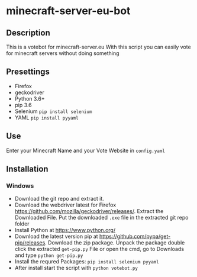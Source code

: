 # minecraft-server-eu-bot

## Description
This is a votebot for minecraft-server.eu
With this script you can easily vote for minecraft
servers without doing something

## Presettings

- Firefox
- geckodriver
- Python 3.6+
- pip 3.6
- Selenium ```` pip install selenium ````
- YAML ```` pip install pyyaml ````


## Use
Enter your Minecraft Name and your Vote Website in ````config.yaml````

## Installation

### Windows
- Download the git repo and extract it.
- Download the webdriver latest for Firefox https://github.com/mozilla/geckodriver/releases/.
  Extract the Downloaded File. Put the downloaded ````.exe```` file in the extracted git repo folder 
- Install Python at https://www.python.org/
- Download the latest version pip at https://github.com/pypa/get-pip/releases. 
  Download the zip package. 
  Unpack the package
  double click the extracted ````get-pip.py```` File or open the cmd, go to Downloads and type ````python get-pip.py````
- Install the requred Packages: ````pip install selenium pyyaml```` 
- After install start the script with ````python votebot.py````
